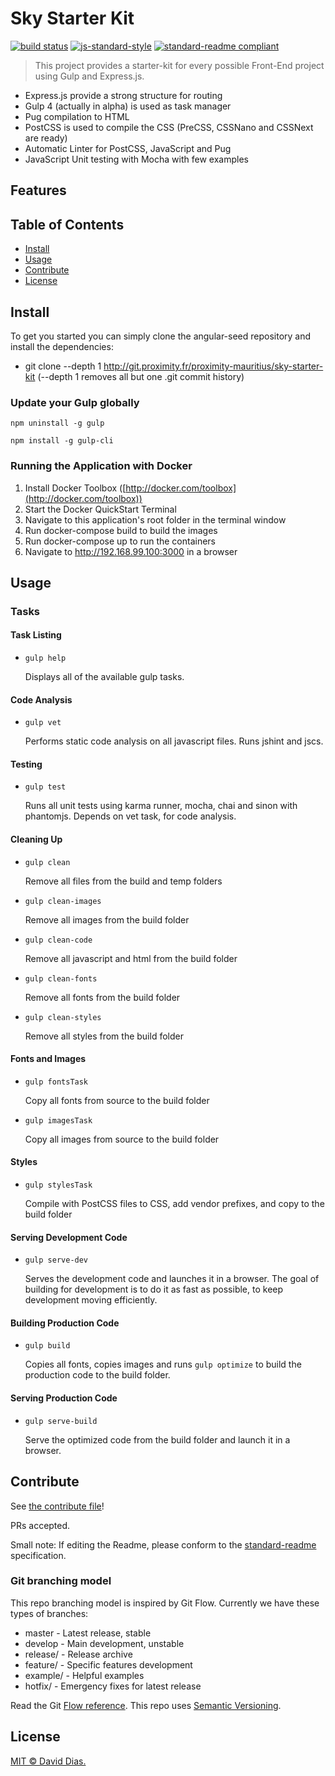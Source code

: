 # Sky Starter Kit

[![build status](http://git.proximity.fr/proximity-mauritius/sky-starter-kit/badges/develop/build.svg)](http://git.proximity.fr/proximity-mauritius/sky-starter-kit/commits/develop)
[![js-standard-style](https://img.shields.io/badge/code%20style-standard-brightgreen.svg)](http://standardjs.com)
[![standard-readme compliant](https://img.shields.io/badge/standard--readme-OK-green.svg)](https://github.com/RichardLitt/standard-readme)

> This project provides a starter-kit for every possible Front-End project using Gulp and Express.js.

* Express.js provide a strong structure for routing
* Gulp 4 (actually in alpha) is used as task manager
* Pug compilation to HTML
* PostCSS is used to compile the CSS (PreCSS, CSSNano and CSSNext are ready)
* Automatic Linter for PostCSS, JavaScript and Pug
* JavaScript Unit testing with Mocha with few examples

## Features



## Table of Contents

- [Install](#install)
- [Usage](#usage)
- [Contribute](#contribute)
- [License](#license)

## Install

To get you started you can simply clone the angular-seed repository and install the dependencies:

* git clone --depth 1 http://git.proximity.fr/proximity-mauritius/sky-starter-kit (--depth 1 removes all but one .git commit history)

### Update your Gulp globally

```
npm uninstall -g gulp
```

```
npm install -g gulp-cli
```

### Running the Application with Docker

1. Install Docker Toolbox ([http://docker.com/toolbox](http://docker.com/toolbox))
2. Start the Docker QuickStart Terminal
3. Navigate to this application's root folder in the terminal window
4. Run docker-compose build to build the images
5. Run docker-compose up to run the containers
6. Navigate to http://192.168.99.100:3000 in a browser

## Usage

### Tasks

#### Task Listing

* `gulp help`

    Displays all of the available gulp tasks.

#### Code Analysis

* `gulp vet`

    Performs static code analysis on all javascript files. Runs jshint and jscs.

#### Testing

* `gulp test`

    Runs all unit tests using karma runner, mocha, chai and sinon with phantomjs. Depends on vet task, for code analysis.

#### Cleaning Up

* `gulp clean`

    Remove all files from the build and temp folders

* `gulp clean-images`

    Remove all images from the build folder

* `gulp clean-code`

    Remove all javascript and html from the build folder

* `gulp clean-fonts`

    Remove all fonts from the build folder

* `gulp clean-styles`

    Remove all styles from the build folder

#### Fonts and Images

* `gulp fontsTask`

    Copy all fonts from source to the build folder

* `gulp imagesTask`

    Copy all images from source to the build folder

#### Styles

* `gulp stylesTask`

    Compile with PostCSS files to CSS, add vendor prefixes, and copy to the build folder

#### Serving Development Code

* `gulp serve-dev`

    Serves the development code and launches it in a browser. The goal of building for development is to do it as fast as possible, to keep development moving efficiently.

#### Building Production Code

* `gulp build`

    Copies all fonts, copies images and runs `gulp optimize` to build the production code to the build folder.

#### Serving Production Code

* `gulp serve-build`

    Serve the optimized code from the build folder and launch it in a browser.

## Contribute

See [the contribute file](contribute.md)!

PRs accepted.

Small note: If editing the Readme, please conform to the [standard-readme](https://github.com/RichardLitt/standard-readme) specification.

### Git branching model

This repo branching model is inspired by Git Flow. Currently we have these types of branches:

* master - Latest release, stable
* develop - Main development, unstable
* release/ - Release archive
* feature/ - Specific features development
* example/ - Helpful examples
* hotfix/ - Emergency fixes for latest release

Read the Git [Flow reference](http://nvie.com/posts/a-successful-git-branching-model/). This repo uses [Semantic Versioning](http://semver.org/).

## License

[MIT © David Dias.](../LICENSE)
